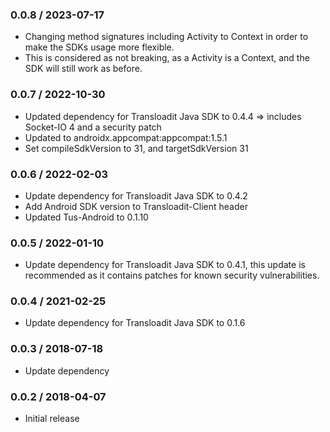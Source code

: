 ### 0.0.8 / 2023-07-17

- Changing method signatures including Activity to Context in order to make the SDKs usage more flexible.
- This is considered as not breaking, as a Activity is a Context, and the SDK will still work as before.

### 0.0.7 / 2022-10-30

- Updated dependency for Transloadit Java SDK to 0.4.4 => includes Socket-IO 4 and a security patch
- Updated to androidx.appcompat:appcompat:1.5.1
- Set compileSdkVersion to 31, and targetSdkVersion 31

### 0.0.6 / 2022-02-03

- Update dependency for Transloadit Java SDK to 0.4.2
- Add Android SDK version to Transloadit-Client header
- Updated Tus-Android to 0.1.10

### 0.0.5 / 2022-01-10

- Update dependency for Transloadit Java SDK to 0.4.1,
  this update is recommended as it contains patches for known security vulnerabilities.

### 0.0.4 / 2021-02-25

- Update dependency for Transloadit Java SDK to 0.1.6

### 0.0.3 / 2018-07-18

- Update dependency

### 0.0.2 / 2018-04-07

- Initial release
